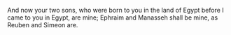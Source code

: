 And now your two sons, who were born to you in the land of Egypt before I came to you in Egypt, are mine; Ephraim and Manasseh shall be mine, as Reuben and Simeon are.
